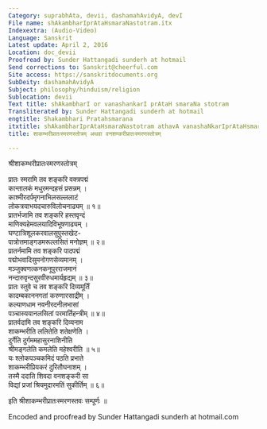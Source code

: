 ```yaml
---
Category: suprabhAta, devii, dashamahAvidyA, devI
File name: shAkambharIprAtaHsmaraNastotram.itx
Indexextra: (Audio-Video)
Language: Sanskrit
Latest update: April 2, 2016
Location: doc_devii
Proofread by: Sunder Hattangadi sunderh at hotmail
Send corrections to: Sanskrit@cheerful.com
Site access: https://sanskritdocuments.org
SubDeity: dashamahAvidyA
Subject: philosophy/hinduism/religion
Sublocation: devii
Text title: shAkambharI or vanashankarI prAtaH smaraNa stotram
Transliterated by: Sunder Hattangadi sunderh at hotmail
engtitle: Shakambhari Pratahsmarana
itxtitle: shAkambharIprAtaHsmaraNastotram athavA vanashaNkarIprAtaHsmaraNastotram
title: शाकम्भरीप्रातःस्मरणस्तोत्रम् अथवा वनशण्करीप्रातःस्मरणस्तोत्रम्

---
```

  
 श्रीशाकम्भरीप्रातःस्मरणस्तोत्रम्   
   
प्रातः स्मरामि तव शङ्करि वक्त्रपद्मं  
     कान्तालकं मधुरमन्दहसं प्रसन्नम् ।  
काश्मीरदर्पमृगनाभिलसल्ललाटं  
     लोकत्रयाभयदचारुविलोचनाढ्यम् ॥ १॥  
प्रातर्भजामि तव शङ्करि हस्तवृन्दं  
     माणिक्यहेमवलयादिविभूषणाढ्यम् ।  
घण्टात्रिशूलकरवालसुपुस्तखेट-  
     पात्रोत्तमाङ्गडमरूल्लसितं मनोज्ञम् ॥ २॥  
प्रातर्नमामि तव शङ्करि पादपद्मं  
     पद्मोभवादिसुमनोगणसेव्यमानम् ।  
मञ्जुक्वणत्कनकनूपुरराजमानं  
     नन्दारुवृन्दसुरवीरुधमार्यहृद्यम् ॥ ३॥  
प्रातः स्तुवे च तव शङ्करि दिव्यमूर्तिं  
     कादम्बकाननगतां करुणारसाद्रीम् ।  
कल्याणधाम नवनीरदनीलभासां  
     पञ्चास्ययानलसितां परमार्तिहन्त्रीम् ॥ ४॥  
प्रातर्वदामि तव शङ्करि दिव्यनाम  
     शाकम्भरीति ललितेति शतेक्षणेति ।  
दुर्गेति दुर्गममहासुरनाशिनीति  
     श्रीमङ्गलेति कमलेति महेश्वरीति ॥ ५॥  
यः श्लोकपञ्चकमिदं पठति प्रभाते   
     शाकम्भरीप्रियकरं दुरितौघनाशम् ।  
तस्मै ददाति शिवदा वनशङ्करी सा  
     विद्यां प्रजां श्रियमुदारमतिं सुकीर्तिम् ॥ ६॥  
  
  इति श्रीशाकम्भरीप्रातःस्मरणस्तवः सम्पूर्णः ॥   
  
  
Encoded and proofread by Sunder Hattangadi sunderh at hotmail.com  
  
